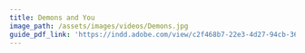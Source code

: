 ```yaml
---
title: Demons and You
image_path: /assets/images/videos/Demons.jpg
guide_pdf_link: 'https://indd.adobe.com/view/c2f468b7-22e3-4d27-94cb-36dddf8b6e84'
---
```



